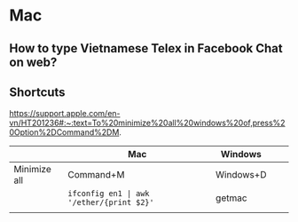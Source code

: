 # Mac
## How to type Vietnamese Telex in Facebook Chat on web?
## Shortcuts

https://support.apple.com/en-vn/HT201236#:~:text=To%20minimize%20all%20windows%20of,press%20Option%2DCommand%2DM.

|   |  Mac |  Windows |   |   |
|---|---|---|---|---|
| Minimize all  | Command+M  | Windows+D  |   |   |
|   | `ifconfig en1 \| awk '/ether/{print $2}' ` | getmac  |   |   |
|   |   |   |   |   |
